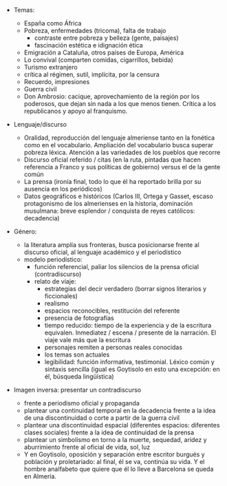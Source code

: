 - Temas:
	- España como África
	- Pobreza, enfermedades (tricoma), falta de trabajo
		- contraste entre pobreza y belleza (gente, paisajes)
		- fascinación estética e idignación ética
	- Emigración a Cataluña, otros países de Europa, América
	- Lo convival (comparten comidas, cigarrillos, bebida)
	- Turismo extranjero
	- crítica al régimen, sutil, implícita, por la censura
	- Recuerdo, impresiones
	- Guerra civil
	- Don Ambrosio: cacique, aprovechamiento de la región por los poderosos, que dejan sin nada a los que menos tienen. Crítica a los republicanos y apoyo al franquismo.

- Lenguaje/discurso
	- Oralidad, reproducción del lenguaje almeriense tanto en la fonética como en el vocabulario. Ampliación del vocabulario busca superar pobreza léxica. Atención a las variedades de los pueblos que recorre
	- Discurso oficial referido / citas (en la ruta, pintadas que hacen referencia a Franco y sus políticas de gobierno) versus el de la gente común
	- La prensa (ironía final, todo lo que él ha reportado brilla por su ausencia en los periódicos)
	- Datos geográficos e históricos (Carlos III, Ortega y Gasset, escaso protagonismo de los almerienses en la historia, dominación musulmana: breve esplendor / conquista de reyes católicos: decadencia)

- Género:
	- la literatura amplía sus fronteras, busca posicionarse frente al discurso oficial, al lenguaje académico y el periodístico
	- modelo periodístico:
		- función referencial, paliar los silencios de la prensa oficial (contradiscurso)
		- relato de viaje: 
			- estrategias del decir verdadero (borrar signos literarios y ficcionales)
			- realismo
			- espacios reconocibles, restitución del referente
			- presencia de fotografías
			- tiempo reducido: tiempo de la experiencia y de la escritura equivalen. Inmediatez / escena / presente de la narración. El viaje vale más que la escritura
			- personajes remiten a personas reales conocidas
			- los temas son actuales
			- legibilidad: función informativa, testimonial. Léxico común y sintaxis sencilla (igual es Goytisolo en esto una excepción: en él, búsqueda lingüística)

- Imagen inversa: presentar un contradiscurso
	- frente a periodismo oficial y propaganda
	- plantear una continuidad temporal en la decadencia frente a la idea de una discontinuidad o corte a partir de la guerra civil
	- plantear una discontinuidad espacial (diferentes espacios: diferentes clases sociales) frente a la idea de continuidad de la prensa
	- plantear un simbolismo en torno a la muerte, sequedad, aridez y aburrimiento frente al oficial de vida, sol, luz
	- Y en Goytisolo, oposición y separación entre escritor burgués y población y proletariado: al final, él se va, continúa su vida. Y el hombre analfabeto que quiere que él lo lleve a Barcelona se queda en Almería.
